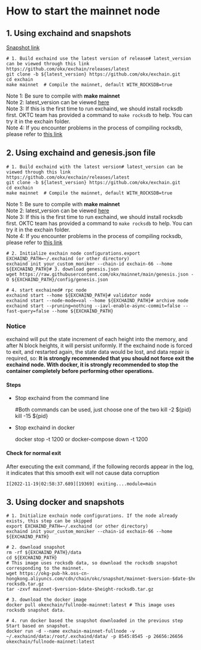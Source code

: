 # How to start the mainnet node
## 1. Using exchaind and snapshots
[Snapshot link](https://forum.okt.club/d/154 "Snapshot link")


    # 1. Build exchaind use the latest version of release# latest_version can be viewed through this link https://github.com/okx/exchain/releases/latest
    git clone -b ${latest_version} https://github.com/okx/exchain.git 
    cd exchain
    make mainnet  # Compile the mainnet, default WITH_ROCKSDB=true

Note 1: Be sure to compile with **make mainnet**  
Note 2: latest_version can be viewed [here](https://github.com/okx/exchain/releases/tag/v1.6.7.2 "here")  
Note 3: If this is the first time to run exchaind, we should install rocksdb first. OKTC team has provided a command to `make rocksdb` to help. You can try it in the exchain folder.  
Note 4: If you encounter problems in the process of compiling rocksdb, please refer to [this link](https://forum.okt.club/d/267-rocksdb "this link")

## 2. Using exchaind and genesis.json file


    # 1. Build exchaind with the latest version# latest_version can be viewed through this link https://github.com/okx/exchain/releases/latest
    git clone -b ${latest_version} https://github.com/okx/exchain.git 
    cd exchain
    make mainnet  # Compile the mainnet, default WITH_ROCKSDB=true

Note 1: Be sure to compile with **make mainnet**  
Note 2: latest_version can be viewed [here](https://github.com/okx/exchain/releases/tag/v1.6.7.2 "here")  
Note 3: If this is the first time to run exchaind, we should install rocksdb first. OKTC team has provided a command to `make rocksdb` to help. You can try it in the exchain folder.  
Note 4: If you encounter problems in the process of compiling rocksdb, please refer to [this link](https://forum.okt.club/d/267-rocksdb "this link")



    # 2. Initialize exchain node configurations.export EXCHAIND_PATH=~/.exchaind (or other directory)
    exchaind init your_custom_moniker --chain-id exchain-66 --home ${EXCHAIND_PATH}# 3. download genesis.json
    wget https://raw.githubusercontent.com/okx/mainnet/main/genesis.json -O ${EXCHAIND_PATH}/config/genesis.json
    
    # 4. start exchained# rpc node
    exchaind start --home ${EXCHAIND_PATH}# validator node
    exchaind start --node-mode=val --home ${EXCHAIND_PATH}# archive node
    exchaind start --pruning=nothing --iavl-enable-async-commit=false --fast-query=false --home ${EXCHAIND_PATH}

### Notice
exchaind will put the state increment of each height into the memory, and after N block heights, it will persist uniformly.
If the exchaind node is forced to exit, and restarted again, the state data would be lost, and data repair is required, so:
**It is strongly recommended that you should not force exit the exchaind node.
With docker, it is strongly recommended to stop the container completely before performing other operations.**

#### Steps
- Stop exchaind from the command line


    #Both commands can be used, just choose one of the two
    kill -2 ${pid}
    kill -15 ${pid}
    

- Stop exchaind in docker


    docker stop -t 1200 or docker-compose down -t 1200

#### Check for normal exit
After executing the exit command, if the following records appear in the log, it indicates that this smooth exit will not cause data corruption


    I[2022-11-19|02:58:37.689][19369] exiting....module=main

## 3. Using docker and snapshots


    # 1. Initialize exchain node configurations. If the node already exists, this step can be skipped
    export EXCHAIND_PATH=~/.exchaind (or other directory)
    exchaind init your_custom_moniker --chain-id exchain-66 --home ${EXCHAIND_PATH}
    
    # 2. download snapshot
    rm -rf ${EXCHAIND_PATH}/data
    cd ${EXCHAIND_PATH}
    # This image uses rocksdb data, so download the rocksdb snapshot corresponding to the mainnet.
    wget https://okg-pub-hk.oss-cn-hongkong.aliyuncs.com/cdn/chain/okc/snapshot/mainnet-$version-$date-$height-rocksdb.tar.gz
    tar -zxvf mainnet-$version-$date-$height-rocksdb.tar.gz
    
    # 3. download the docker image
    docker pull okexchain/fullnode-mainnet:latest # This image uses rocksdb snapshot data.
    
    # 4. run docker based the snapshot downloaded in the previous step Start based on snapshot.
    docker run -d --name exchain-mainnet-fullnode -v ~/.exchaind/data:/root/.exchaind/data/ -p 8545:8545 -p 26656:26656 okexchain/fullnode-mainnet:latest
    
